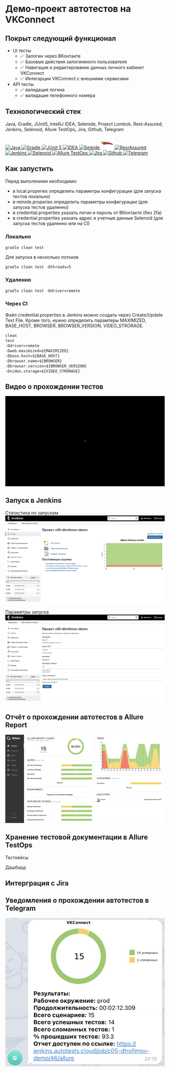 # Демо-проект автотестов на VKConnect

## Покрыт следующий функционал
* UI тесты
  * ✅ Залогин через ВКонтакте
  * ✅ Базовые действия залогиненого пользователя
  * ✅ Навигация и редактирование данных личного кабинет VKConnect
  * ✅ Интегарции VKConnect с внешними сервисами
* API тесты
  * ✅ валидация логина
  * ✅ валидация телефонного номера

## Технологический стек
Java, Gradle, JUnit5, IntelliJ IDEA, Selenide, Project Lombok, Rest-Assured, Jenkins, Selenoid, Allure TestOps, Jira, Github, Telegram

<a href="https://github.com/angry-qa/vkc-demo">
  <img src="https://starchenkov.pro/qa-guru/img/skills/Java.svg" width="40" height="40"  alt="Java"/>
  <img src="https://starchenkov.pro/qa-guru/img/skills/Gradle.svg" width="40" height="40"  alt="Gradle"/>
  <img src="https://starchenkov.pro/qa-guru/img/skills/JUnit5.svg" width="40" height="40"  alt="JUnit 5"/>
  <img src="https://starchenkov.pro/qa-guru/img/skills/Intelij_IDEA.svg" width="40" height="40"  alt="IDEA"/>
  <img src="https://starchenkov.pro/qa-guru/img/skills/Selenide.svg" width="40" height="40"  alt="Seleide"/>
  <img src="https://raw.githubusercontent.com/angry-qa/angry-qa/main/lombok.png" width="40" height="40"  alt="Project Lombok"/>
  <img src="https://starchenkov.pro/qa-guru/img/skills/Rest-Assured.svg" width="40" height="40"  alt="ResrAssured"/>
  <img src="https://starchenkov.pro/qa-guru/img/skills/Jenkins.svg" width="40" height="40"  alt="Jenkins"/>
  <img src="https://starchenkov.pro/qa-guru/img/skills/Selenoid.svg" width="40" height="40"  alt="Selenoid"/>
  <img src="https://starchenkov.pro/qa-guru/img/skills/Allure_EE.svg" width="40" height="40"  alt="Allure TestOps"/>
  <img src="https://starchenkov.pro/qa-guru/img/skills/Jira.svg" width="40" height="40"  alt="Jira"/>
  <img src="https://starchenkov.pro/qa-guru/img/skills/Github.svg" width="40" height="40"  alt="Github"/>
  <img src="https://starchenkov.pro/qa-guru/img/skills/Telegram.svg" width="40" height="40"  alt="Telegram"/>
</a>

## Как запустить
Перед выполением необходимо: 
* в local.properies определить параметры конфигурации (для запуска тестов локально)
* в remote.properies определить параметры конфигурации (для запуска тестов удаленно)
* в credential.properties указать логин и пароль от ВКонтакте (без 2fa)
* в credential.properties указать адрес и учетные данные Selenoid (для запуска тестов удаленно или на CI)

### Локально
```
gradle clean test
```
Для запуска в несколько потоков
```
gradle clean test -Dthreads=5
```
### Удаленно
```
gradle clean test -Ddriver=remote 
```
### Через CI
Файл credential.properties в Jenkins можно создать через Create/Update Text File.
Кроме того, нужно определить парамтеры MAXIMIZED, BASE_HOST, BROWSER, BROWSER_VERSION, VIDEO_STRORAGE.
```
clean
test
-Ddriver=remote
-Dweb.maximized=${MAXIMIZED}
-Dbase.host=${BASE_HOST}
-Dbrowser.name=${BROWSER}
-Dbrowser.version=${BROWSER_VERSION}
-Dvideo.storage=${VIDEO_STRORAGE}
```
## Видео о прохождении тестов
<img src="https://raw.githubusercontent.com/angry-qa/vkc-demo/master/src/test/resources/files/selenoid.gif" alt="video test"/>

## Запуск в Jenkins
Статистика по запускам
<img src="https://raw.githubusercontent.com/angry-qa/vkc-demo/master/src/test/resources/files/jenkins-dashboard.png" alt="Статистика по запускам"/>

Параметры запуска
<img src="https://raw.githubusercontent.com/angry-qa/vkc-demo/master/src/test/resources/files/jenkins-build.png" alt="Параметры запуска"/>

## Отчёт о прохождении автотестов в Allure Report
<img src="https://raw.githubusercontent.com/angry-qa/vkc-demo/master/src/test/resources/files/allure-report.png" alt="Allure Report"/>

## Хранение тестовой документации в Allure TestOps
Тесткейсы

Дашборд

## Интерграция с Jira

## Уведомления о прохождении автотестов в Telegram
<img src="https://raw.githubusercontent.com/angry-qa/vkc-demo/master/src/test/resources/files/telegram-bot.png" alt="Telegram Bot"/>
